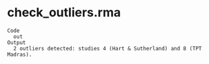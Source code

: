 # check_outliers.rma

    Code
      out
    Output
      2 outliers detected: studies 4 (Hart & Sutherland) and 8 (TPT Madras).

